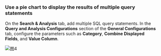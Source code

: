 ### Use a pie chart to display the results of multiple query statements

On the **Search & Analysis** tab, add multiple SQL query statements. In the **Query and Analysis Configurations** section of the **General Configurations** tab, configure the parameters such as **Category**, **Combine Displayed Fields**, and **Value Column**.

![图4](/img/src/visulization/piePro/piePro4.png)
